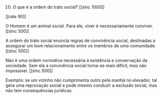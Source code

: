10. O que é a ordem do trato social?
[[slnc 1000]]

[[rate 90]]

O Homem é um animal social. Para ele, viver é necessariamente conviver.
[[slnc 500]]

A ordem do trato social enuncia regras de convivência social, destinadas a assegurar um bom relacionamento entre os membros de uma comunidade.
[[slnc 500]]

Não é uma ordem normativa necessária à existência e conservação da sociedade. Sem ela a convivência social torna-se mais difícil, mas não impossível.
[[slnc 500]]

Exemplo: se um vizinho não cumprimenta outro pela manhã no elevador, tal gera uma reprovação social e pode mesmo conduzir a exclusão social, mas não tem consequências jurídicas.
